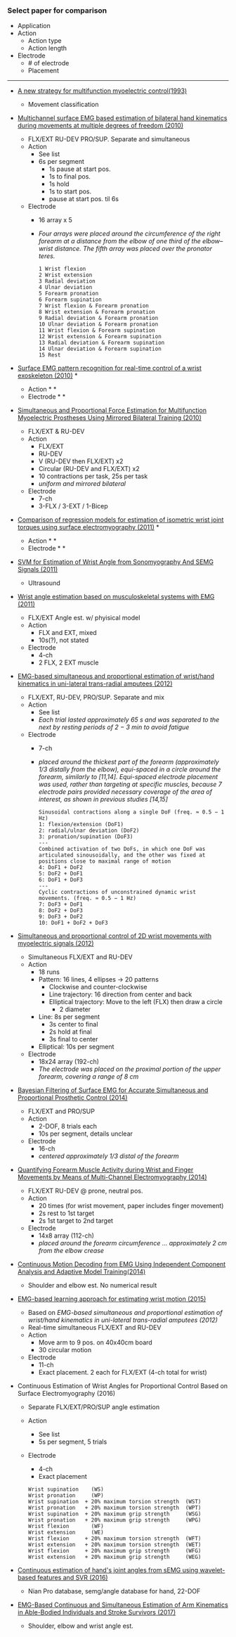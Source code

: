 ### Select paper for comparison

* Application
* Action
  * Action type
  * Action length
* Electrode
  * \# of electrode
  * Placement
---

* [A new strategy for multifunction myoelectric control(1993)](https://ieeexplore.ieee.org/document/204774/)
  * Movement classification

* [Multichannel surface EMG based estimation of bilateral hand kinematics during movements at multiple degrees of freedom (2010)](https://ieeexplore.ieee.org/document/5627622/)
  * FLX/EXT RU-DEV PRO/SUP. Separate and simultaneous
  * Action
    * See list
    * 6s per segment
      * 1s pause at start pos.
      * 1s to final pos.
      * 1s hold
      * 1s to start pos.
      * pause at start pos. til 6s
  * Electrode
    * 16 array x 5 
    * *Four arrays were placed around the circumference of the right forearm at a distance from the elbow of one third of the elbow–wrist distance. The fifth array was placed over the pronator teres.*

      ```
      1 Wrist flexion 
      2 Wrist extension
      3 Radial deviation 
      4 Ulnar deviation 
      5 Forearm pronation 
      6 Forearm supination 
      7 Wrist flexion & Forearm pronation 
      8 Wrist extension & Forearm pronation 
      9 Radial deviation & Forearm pronation 
      10 Ulnar deviation & Forearm pronation 
      11 Wrist flexion & Forearm supination 
      12 Wrist extension & Forearm supination 
      13 Radial deviation & Forearm supination 
      14 Ulnar deviation & Forearm supination
      15 Rest              
      ```
* [Surface EMG pattern recognition for real-time control of a wrist exoskeleton (2010)](https://www.ncbi.nlm.nih.gov/pubmed/20796304)
  * 
  * Action
    * 
    * 
  * Electrode
    * 
    *

* [Simultaneous and Proportional Force Estimation for Multifunction Myoelectric Prostheses Using Mirrored Bilateral Training (2010)](https://ieeexplore.ieee.org/document/5551179/)
  * FLX/EXT & RU-DEV
  * Action
    * FLX/EXT
    * RU-DEV
    * V (RU-DEV then FLX/EXT) x2
    * Circular (RU-DEV and FLX/EXT) x2
    * 10 contractions per task, 25s per task
    * *uniform and mirrored bilateral*
  * Electrode
    * 7-ch
    * 3-FLX / 3-EXT / 1-Bicep

* [Comparison of regression models for estimation of isometric wrist joint torques using surface electromyography (2011)](https://www.ncbi.nlm.nih.gov/pmc/articles/PMC3198911/)
  * 
  * Action
    * 
    * 
  * Electrode
    * 
    *

* [SVM for Estimation of Wrist Angle from Sonomyography And SEMG Signals (2011)](http://ieeexplore.ieee.org/document/4353415/)
  * Ultrasound

* [Wrist angle estimation based on musculoskeletal systems with EMG (2011)](http://ieeexplore.ieee.org/document/6072755/)
  * FLX/EXT Angle est. w/ phyisical model
  * Action
    * FLX and EXT, mixed
    * 10s(?), not stated
  * Electrode
    - 4-ch
    - 2 FLX, 2 EXT muscle

* [EMG-based simultaneous and proportional estimation of wrist/hand kinematics in uni-lateral trans-radial amputees (2012)](https://jneuroengrehab.biomedcentral.com/articles/10.1186/1743-0003-9-42)
  * FLX/EXT, RU-DEV, PRO/SUP. Separate and mix 
  * Action
    * See list
    * *Each trial lasted approximately 65 s and was separated to the next by resting
periods of 2 − 3 min to avoid fatigue*
  * Electrode
    * 7-ch
    * 
      *placed around the thickest part of the forearm (approximately 1/3 distally from the elbow), equi-spaced in a circle around the forearm, similarly to [11,14]. Equi-spaced electrode placement was used, rather than targeting at specific muscles, because **7 electrode pairs provided necessary coverage of the area of interest*, as shown in previous studies [14,15]**

      ```
      Sinusoidal contractions along a single DoF (freq. ≈ 0.5 − 1 Hz)
      1: flexion/extension (DoF1)
      2: radial/ulnar deviation (DoF2)
      3: pronation/supination (DoF3)
      ---
      Combined activation of two DoFs, in which one DoF was articulated sinousoidally, and the other was fixed at positions close to maximal range of motion
      4: DoF1 + DoF2
      5: DoF2 + DoF1
      6: DoF1 + DoF3
      ---
      Cyclic contractions of unconstrained dynamic wrist movements. (freq. ≈ 0.5 − 1 Hz)
      7: DoF3 + DoF1
      8: DoF2 + DoF3
      9: DoF3 + DoF2
      10: DoF1 + DoF2 + DoF3

      ```

* [Simultaneous and proportional control of 2D wrist movements with myoelectric signals (2012)](http://ieeexplore.ieee.org/document/6349712/)
  * Simultaneous FLX/EXT and RU-DEV
  * Action
    * 18 runs
    * Pattern: 16 lines, 4 ellipses -> 20 patterns
      * Clockwise and counter-clockwise
      * Line trajectory: 16 direction from center and back
      * Elliptical trajectory: Move to the left (FLX) then draw a circle
        * 2 diameter
    * Line: 8s per segment
      * 3s center to final
      * 2s hold at final
      * 3s final to center
    * Elliptical: 10s per segment
  * Electrode
    * 18x24 array (192-ch)
    *
      *The electrode was placed on the proximal portion of the upper forearm, covering a range of 8 cm*

* [Bayesian Filtering of Surface EMG for Accurate Simultaneous and Proportional Prosthetic Control (2014)](http://ieeexplore.ieee.org/document/7332757/)
  * FLX/EXT and PRO/SUP
  * Action
    * 2-DOF, 8 trials each
    * 10s per segment, details unclear
  * Electrode
    * 16-ch
    * 
      *centered approximately 1/3 distal of the forearm*

* [Quantifying Forearm Muscle Activity during Wrist and Finger Movements by Means of Multi-Channel Electromyography (2014)](https://www.ncbi.nlm.nih.gov/pmc/articles/PMC4188712/)
  * FLX/EXT RU-DEV @ prone, neutral pos. 
  * Action
    * 20 times (for wrist movement, paper includes finger movement)
    * 2s rest to 1st target
    * 2s 1st target to 2nd target
  * Electrode
    * 14x8 array (112-ch)
    * 
      *placed around the forearm circumference ... approximately 2 cm from the elbow crease*

* [Continuous Motion Decoding from EMG Using Independent Component Analysis and Adaptive Model Training(2014)](https://www.ncbi.nlm.nih.gov/pubmed/25571132)
  * Shoulder and elbow est. No numerical result


* [EMG-based learning approach for estimating wrist motion (2015)](https://www.researchgate.net/publication/283713267_EMG-based_learning_approach_for_estimating_wrist_motion)
  * Based on *EMG-based simultaneous and proportional estimation of wrist/hand kinematics in uni-lateral trans-radial amputees (2012)*
  * Real-time simultaneous FLX/EXT and RU-DEV
  * Action
    * Move arm to 9 pos. on 40x40cm board
    * 30 circular motion
  * Electrode
    * 11-ch
    * Exact placement. 2 each for FLX/EXT (4-ch total for wrist)

* Continuous Estimation of Wrist Angles for Proportional Control Based on Surface Electromyography (2016)
  * Separate FLX/EXT/PRO/SUP angle estimation
  * Action
    * See list
    * 5s per segment, 5 trials
  * Electrode
    * 4-ch
    * Exact placement

    ```
    Wrist supination    (WS)
    Wrist pronation     (WP)
    Wrist supination  + 20% maximum torsion strength  (WST)
    Wrist pronation   + 20% maximum torsion strength  (WPT)
    Wrist supination  + 20% maximum grip strength     (WSG)
    Wrist pronation   + 20% maximum grip strength     (WPG)
    Wrist flexion       (WF)
    Wrist extension     (WE)
    Wrist flexion     + 20% maximum torsion strength  (WFT)
    Wrist extension   + 20% maximum torsion strength  (WET)
    Wrist flexion     + 20% maximum grip strength     (WFG)
    Wrist extension   + 20% maximum grip strength     (WEG)
    ```

* [Continuous estimation of hand's joint angles from sEMG using wavelet-based features and SVR (2016)](https://dl.acm.org/citation.cfm?id=3051498)
  * Nian Pro database, semg/angle database for hand, 22-DOF


* [EMG-Based Continuous and Simultaneous Estimation of Arm Kinematics in Able-Bodied Individuals and Stroke Survivors (2017)](https://www.ncbi.nlm.nih.gov/pmc/articles/PMC5575159/)
  * Shoulder, elbow and wrist angle est.
